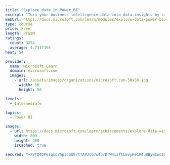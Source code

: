 ```yaml
---
title: "Explore data in Power BI"
excerpt: "Turn your business intelligence data into data insights by creating and configuring Power BI dashboards."
webUrl: https://docs.microsoft.com/learn/modules/explore-data-power-bi/
type: course
price: Free
length: PT53M
ratings:
  count: 3254
  average: 4.7117395
heat: 54

provider:
  name: Microsoft Learn
  domain: microsoft.com
  images:
    - url: /assets/images/organizations/microsoft.com-50x50.jpg
      width: 50
      height: 50

levels:
  - Intermediate

topics:
  - Power BI

images:
  - url: https://docs.microsoft.com/learn/achievements/explore-data-with-power-bi-desktop-social.png
    width: 800
    height: 400
    isCached: true

secured: "+XVTD4DP6iqsoZhp3cSQ9rtTAPJCb7w4o/DrW4izftLEvyHe1R4u8BywCwc10auyT8X9JFQVtUb8+G7DGIqfbPcQ+TMbxApmNIFDmqZdaCCBzQrxSeW5YgcX7vuKTyTcxcVdWaCNPtyeAIGpHB7dFm1Ia0ST7knIwXLWYlHL2543wjFi4W7PSbQ11ywqTrBVgE2M+d9ldrUBzgc5ZdXbBEhlnmml4jgd4OMiCPqLShaIPx4+bPmljekuLwKo1u6OZ5UD02QjXYtGW4mLxgDS4+9vzCgXvn1AOHvib+WF7ELi3WdKIpY/wPS6lqPQ1c5lNTxSdXboy1Y0WMqh6V4KDFR60G0vM05zw7tY0MnNtraZcfSZS0MWrfcadBGK47Y4FOX+c3oz0jtlkgXKUcRUnOe3R9qQExPqG0FT9t8bfJ4=;zZNYpNPRL6DLvedrpWLa8w=="
---
```


